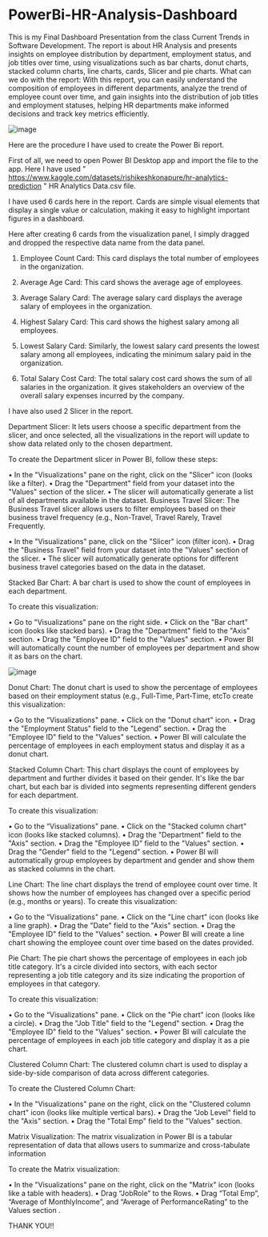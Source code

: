 # PowerBi-HR-Analysis-Dashboard
This is my Final Dashboard Presentation from the class Current Trends in Software Development. 
The report is about HR Analysis and presents insights on employee distribution by department, employment status, and job titles over time, using visualizations such as bar charts, donut charts, stacked column charts, line charts, cards, Slicer and pie charts.
What can we do with the report:
With this report, you can easily understand the composition of employees in different departments, analyze the trend of employee count over time, and gain insights into the distribution of job titles and employment statuses, helping HR departments make informed decisions and track key metrics efficiently.

![image](https://github.com/Sumit363/PowerBi-HR-Analysis-Dashboard/assets/103460051/84bf2627-db30-41ff-bbac-dec50bf43010)

Here are the procedure I have used to create the Power Bi report.


First of all, we need to open Power BI Desktop app and import the file to the app. Here I have used " https://www.kaggle.com/datasets/rishikeshkonapure/hr-analytics-prediction " HR Analytics Data.csv file.


I have used 6 cards here in the report. 
Cards are simple visual elements that display a single value or calculation, making it easy to highlight important figures in a dashboard. 

Here after creating 6 cards from the visualization panel, I simply dragged and dropped the respective data name from the data panel.

1. Employee Count Card:
This card displays the total number of employees in the organization.

2. Average Age Card:
This card shows the average age of employees. 

3. Average Salary Card:
The average salary card displays the average salary of employees in the organization. 

4. Highest Salary Card:
This card shows the highest salary among all employees.

5. Lowest Salary Card:
Similarly, the lowest salary card presents the lowest salary among all employees, indicating the minimum salary paid in the organization.

6. Total Salary Cost Card:
The total salary cost card shows the sum of all salaries in the organization. It gives stakeholders an overview of the overall salary expenses incurred by the company.

I have also used 2 Slicer in the report. 

Department Slicer:
It lets users choose a specific department from the slicer, and once selected, all the visualizations in the report will update to show data related only to the chosen department.

To create the Department slicer in Power BI, follow these steps:

•	In the "Visualizations" pane on the right, click on the "Slicer" icon (looks like a filter).
•	Drag the "Department" field from your dataset into the "Values" section of the slicer.
•	The slicer will automatically generate a list of all departments available in the dataset.
Business Travel Slicer:
The Business Travel slicer allows users to filter employees based on their business travel frequency (e.g., Non-Travel, Travel Rarely, Travel Frequently.

•	In the "Visualizations" pane, click on the "Slicer" icon (filter icon).
•	Drag the "Business Travel" field from your dataset into the "Values" section of the slicer.
•	The slicer will automatically generate options for different business travel categories based on the data in the dataset.

Stacked Bar Chart:
A bar chart is used to show the count of employees in each department. 

To create this visualization:

•	Go to "Visualizations" pane on the right side.
•	Click on the "Bar chart" icon (looks like stacked bars).
•	Drag the "Department" field to the "Axis" section.
•	Drag the "Employee ID" field to the "Values" section.
•	Power BI will automatically count the number of employees per department and show it as bars on the chart.

![image](https://github.com/Sumit363/PowerBi-HR-Analysis-Dashboard/assets/103460051/f8e9a510-0622-4531-b685-81d7078ac416)

 

Donut Chart:
The donut chart is used to show the percentage of employees based on their employment status (e.g., Full-Time, Part-Time, etcTo create this visualization:

•	Go to the “Visualizations" pane.
•	Click on the "Donut chart" icon.
•	Drag the "Employment Status" field to the "Legend" section.
•	Drag the "Employee ID" field to the "Values" section.
•	Power BI will calculate the percentage of employees in each employment status and display it as a donut chart.

Stacked Column Chart:
This chart displays the count of employees by department and further divides it based on their gender. It's like the bar chart, but each bar is divided into segments representing different genders for each department.

To create this visualization:

•	Go to the “Visualizations" pane.
•	Click on the "Stacked column chart" icon (looks like stacked columns).
•	Drag the "Department" field to the "Axis" section.
•	Drag the "Employee ID" field to the "Values" section.
•	Drag the "Gender" field to the "Legend" section.
•	Power BI will automatically group employees by department and gender and show them as stacked columns in the chart.

Line Chart:
The line chart displays the trend of employee count over time. It shows how the number of employees has changed over a specific period (e.g., months or years). 
To create this visualization:

•	Go to the “Visualizations" pane.
•	Click on the "Line chart" icon (looks like a line graph).
•	Drag the "Date" field to the "Axis" section.
•	Drag the "Employee ID" field to the "Values" section.
•	Power BI will create a line chart showing the employee count over time based on the dates provided.

Pie Chart:
The pie chart shows the percentage of employees in each job title category. It's a circle divided into sectors, with each sector representing a job title category and its size indicating the proportion of employees in that category. 

To create this visualization:

•	Go to the “Visualizations" pane.
•	Click on the "Pie chart" icon (looks like a circle).
•	Drag the "Job Title" field to the "Legend" section.
•	Drag the "Employee ID" field to the "Values" section.
•	Power BI will calculate the percentage of employees in each job title category and display it as a pie chart.

Clustered Column Chart:
The clustered column chart is used to display a side-by-side comparison of data across different categories. 

To create the Clustered Column Chart:

•	In the "Visualizations" pane on the right, click on the "Clustered column chart" icon (looks like multiple vertical bars).
•	Drag the "Job Level" field to the "Axis" section.
•	Drag the "Total Emp" field to the "Values" section.


Matrix Visualization:
The matrix visualization in Power BI is a tabular representation of data that allows users to summarize and cross-tabulate information

To create the Matrix visualization:

•	In the "Visualizations" pane on the right, click on the "Matrix" icon (looks like a table with headers).
•	Drag “JobRole” to the Rows. 
•	Drag “Total Emp”, “Average of MonthlyIncome”, and “Average of PerformanceRating” to the Values section .


THANK YOU!!




